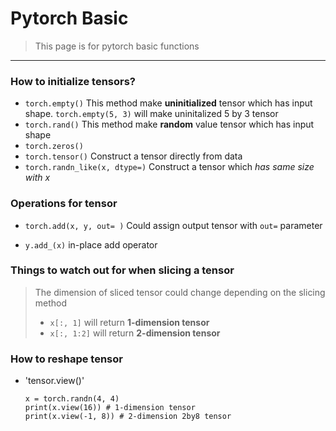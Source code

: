 # Pytorch Basic
> This page is for pytorch basic functions
---
### How to initialize tensors?

- `torch.empty()`
	This method make **uninitialized** tensor which has input shape.
	`torch.empty(5, 3)` will make uninitalized 5 by 3 tensor
- `torch.rand()`
	This method make **random** value tensor which has input shape
- `torch.zeros()`
- `torch.tensor()`
	Construct a tensor directly from data
- `torch.randn_like(x, dtype=)`
	Construct a tensor which *has same size with x*

### Operations for tensor

- `torch.add(x, y, out= )`
	Could assign output tensor with `out=` parameter

- `y.add_(x)`
	in-place add operator

### Things to watch out for when slicing a tensor

> The dimension of sliced tensor could change depending on the slicing method
> - `x[:, 1]` will return **1-dimension tensor**
> - `x[:, 1:2]` will return **2-dimension tensor**

### How to reshape tensor

- 'tensor.view()'
	```
	x = torch.randn(4, 4)
	print(x.view(16)) # 1-dimension tensor
	print(x.view(-1, 8)) # 2-dimension 2by8 tensor
	```
